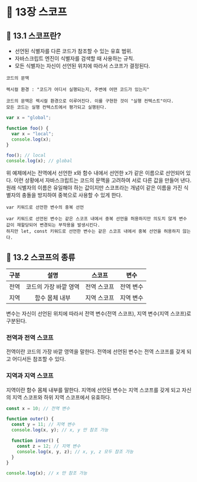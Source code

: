 # 📕 13장 스코프

## 📝 13.1 스코프란?

- 선언된 식별자를 다른 코드가 참조할 수 있는 유효 범위.
- 자바스크립트 엔진이 식별자를 검색할 때 사용하는 규칙.
- 모든 식별자는 자신이 선언된 위치에 따라서 스코프가 결정된다.

```
코드의 문맥

렉시컬 환경 : "코드가 어디서 실행되는지, 주변에 어떤 코드가 있는지"

코드의 문맥은 렉시컬 환경으로 이루어진다. 이를 구현한 것이 "실행 컨텍스트"이다.
모든 코드는 실행 컨텍스트에서 평가되고 실행된다.
```

```js
var x = "global";

function foo() {
  var x = "local";
  console.log(x);
}

foo(); // local
console.log(x); // global
```

위 예제에서는 전역에서 선언한 x와 함수 내에서 선언한 x가 같은 이름으로 선언되어 있다. 이런 상황에서 자바스크립트는 코드의 문맥을 고려하여 서로 다른 값을 만들어 낸다.  
원래 식별자의 이름은 유일해야 하는 값이지만 스코프라는 개념이 같은 이름을 가진 식별자의 충돌을 방지하여 중복으로 사용할 수 있게 한다.

```
var 키워드로 선언한 변수의 중복 선언

var 키워드로 선언된 변수는 같은 스코프 내에서 중복 선언을 허용하지만 의도치 않게 변수 값이 재할당되어 변경되는 부작용을 발생시킨다.
하지만 let, const 키워드로 선언한 변수는 같은 스코프 내에서 중복 선언을 허용하지 않는다.
```

## 📝 13.2 스코프의 종류

| 구분 |         설명          |   스코프    |   변수    |
| :--: | :-------------------: | :---------: | :-------: |
| 전역 | 코드의 가장 바깥 영역 | 전역 스코프 | 전역 변수 |
| 지역 |    함수 몸체 내부     | 지역 스코프 | 지역 변수 |

변수는 자신이 선언된 위치에 따라서 전역 변수(전역 스코프), 지역 변수(지역 스코프)로 구분된다.

### 전역과 전역 스코프

전역이란 코드의 가장 바깥 영역을 말한다. 전역에 선언된 변수는 전역 스코프를 갖게 되고 어디서든 참조할 수 있다.

### 지역과 지역 스코프

지역이란 함수 몸체 내부를 말한다. 지역에 선언된 변수는 지역 스코프를 갖게 되고 자신의 지역 스코프와 하위 지역 스코프에서 유효하다.

```js
const x = 10; // 전역 변수

function outer() {
  const y = 11; // 지역 변수
  console.log(x, y); // x, y 만 참조 가능

  function inner() {
    const z = 12; // 지역 변수
    console.log(x, y, z); // x, y, z 모두 참조 가능
  }
}

console.log(x); // x 만 참조 가능
```
